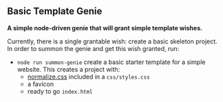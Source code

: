 ## Basic Template Genie ##

**A simple node-driven genie that will grant simple template wishes.**

Currently, there is a single grantable wish: create a basic skeleton project.
In order to summon the genie and get this wish granted, run:
* `node run summon-genie` create a basic starter template for a simple website. This creates a project with:
  * [normalize.css](https://necolas.github.io/normalize.css/) included in a `css/styles.css`
  * a favicon
  * ready to go `index.html`
